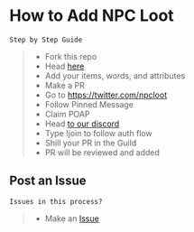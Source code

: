 # How to Add NPC Loot 
``` Step by Step Guide ``` 

> - Fork this repo
> - Head [here](https://github.com/NPCGuild/NonPlayerCharacters/blob/9dc6b39a776e21480bf3793e3de98165b78bfdea/contracts/NPCGuild.sol#L1291)
> - Add your items, words, and attributes
> - Make a PR
> - Go to https://twitter.com/npcloot
> - Follow Pinned Message
> - Claim POAP
> - Head [to our discord](http://npc.builders)
> - Type !join to follow auth flow
> - Shill your PR in the  Guild 
> - PR will be reviewed and added

## Post an Issue 
``` Issues in this process? ```

> - Make an [Issue](https://github.com/NPCGuild/NonPlayerCharacters/issues)


















